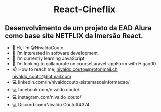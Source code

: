 <h1 align="center">React-Cineflix</h1>
<h2 align-"center">Desenvolvimento de um projeto da  EAD Alura como base site NETFLIX da Imersão React.</h2>

- 👋 Hi, I’m @NivaldoCouto
- 👀 I’m interested in software development
- 🌱 I’m currently learning JavaScript
- 💞️ I’m looking to collaborate on courseLaravel-appForm with Higao00
- 📫 How to reach me, nivaldo.couto@protonmail.ch, nivaldo_couto@hotmail.com
-  :computer: linkedin.com/in/nivaldocouto-sistemasdeinformacao/
-  :computer: facebook.com/nivaldo.couto/
-  :computer: instagram.com/nivaldo_couto/
-  :computer: Discord.com/Nivaldo Couto#4374


<!---
NivaldoCouto/NivaldoCouto is a ✨ special ✨ repository because its `README.md` (this file) appears on your GitHub profile.
You can click the Preview link to take a look at your changes.

--->

